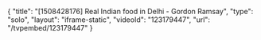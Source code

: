 {
    "title": "[1508428176] Real Indian food in Delhi - Gordon Ramsay",
    "type": "solo",
    "layout": "iframe-static",
    "videoId": "123179447",
    "url": "\/tvpembed\/123179447"
}